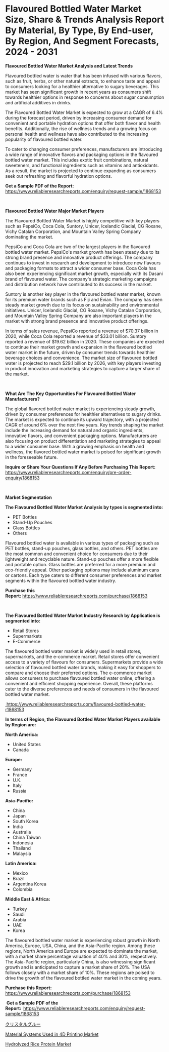 <p><h1>Flavoured Bottled Water Market Size, Share & Trends Analysis Report By Material, By Type, By End-user, By Region, And Segment Forecasts, 2024 - 2031</h1></p><p><strong>Flavoured Bottled Water Market Analysis and Latest Trends</strong></p>
<p><p>Flavoured bottled water is water that has been infused with various flavors, such as fruit, herbs, or other natural extracts, to enhance taste and appeal to consumers looking for a healthier alternative to sugary beverages. This market has seen significant growth in recent years as consumers shift towards healthier options in response to concerns about sugar consumption and artificial additives in drinks.</p><p>The Flavoured Bottled Water Market is expected to grow at a CAGR of 6.4% during the forecast period, driven by increasing consumer demand for convenient and portable hydration options that offer both flavor and health benefits. Additionally, the rise of wellness trends and a growing focus on personal health and wellness have also contributed to the increasing popularity of flavoured bottled water.</p><p>To cater to changing consumer preferences, manufacturers are introducing a wide range of innovative flavors and packaging options in the flavoured bottled water market. This includes exotic fruit combinations, natural sweeteners, and functional ingredients such as vitamins and antioxidants. As a result, the market is projected to continue expanding as consumers seek out refreshing and flavorful hydration options.</p></p>
<p><strong>Get a Sample PDF of the Report:&nbsp;</strong> <a href="https://www.reliableresearchreports.com/enquiry/request-sample/1868153">https://www.reliableresearchreports.com/enquiry/request-sample/1868153</a></p>
<p>&nbsp;</p>
<p><strong>Flavoured Bottled Water Major Market Players</strong></p>
<p><p>The Flavoured Bottled Water Market is highly competitive with key players such as PepsiCo, Coca Cola, Suntory, Unicer, Icelandic Glacial, CG Roxane, Vichy Catalan Corporation, and Mountain Valley Spring Company dominating the market. </p><p>PepsiCo and Coca Cola are two of the largest players in the flavoured bottled water market. PepsiCo's market growth has been steady due to its strong brand presence and innovative product offerings. The company continues to invest in research and development to introduce new flavours and packaging formats to attract a wider consumer base. Coca Cola has also been experiencing significant market growth, especially with its Dasani brand of flavoured water. The company's strategic marketing campaigns and distribution network have contributed to its success in the market.</p><p>Suntory is another key player in the flavoured bottled water market, known for its premium water brands such as Fiji and Evian. The company has seen steady market growth due to its focus on sustainability and environmental initiatives. Unicer, Icelandic Glacial, CG Roxane, Vichy Catalan Corporation, and Mountain Valley Spring Company are also important players in the market with strong brand presence and innovative product offerings.</p><p>In terms of sales revenue, PepsiCo reported a revenue of $70.37 billion in 2020, while Coca Cola reported a revenue of $33.01 billion. Suntory reported a revenue of $19.62 billion in 2020. These companies are expected to continue their market growth and expansion in the flavoured bottled water market in the future, driven by consumer trends towards healthier beverage choices and convenience. The market size of flavoured bottled water is projected to reach $29.1 billion by 2026, with key players investing in product innovation and marketing strategies to capture a larger share of the market.</p></p>
<p>&nbsp;</p>
<p><strong>What Are The Key Opportunities For Flavoured Bottled Water Manufacturers?</strong></p>
<p><p>The global flavored bottled water market is experiencing steady growth, driven by consumer preferences for healthier alternatives to sugary drinks. The market is expected to continue its upward trajectory, with a projected CAGR of around 6% over the next five years. Key trends shaping the market include the increasing demand for natural and organic ingredients, innovative flavors, and convenient packaging options. Manufacturers are also focusing on product differentiation and marketing strategies to appeal to a wider consumer base. With a growing emphasis on health and wellness, the flavored bottled water market is poised for significant growth in the foreseeable future.</p></p>
<p><strong>Inquire or Share Your Questions If Any Before Purchasing This Report:</strong> <a href="https://www.reliableresearchreports.com/enquiry/pre-order-enquiry/1868153">https://www.reliableresearchreports.com/enquiry/pre-order-enquiry/1868153</a></p>
<p>&nbsp;</p>
<p><strong>Market Segmentation</strong></p>
<p><strong>The Flavoured Bottled Water Market Analysis by types is segmented into:</strong></p>
<p><ul><li>PET Bottles</li><li>Stand-Up Pouches</li><li>Glass Bottles</li><li>Others</li></ul></p>
<p><p>Flavoured bottled water is available in various types of packaging such as PET bottles, stand-up pouches, glass bottles, and others. PET bottles are the most common and convenient choice for consumers due to their lightweight and recyclable nature. Stand-up pouches offer a more flexible and portable option. Glass bottles are preferred for a more premium and eco-friendly appeal. Other packaging options may include aluminum cans or cartons. Each type caters to different consumer preferences and market segments within the flavoured bottled water industry.</p></p>
<p><strong>Purchase this Report:&nbsp;</strong><a href="https://www.reliableresearchreports.com/purchase/1868153">https://www.reliableresearchreports.com/purchase/1868153</a></p>
<p>&nbsp;</p>
<p><strong>The Flavoured Bottled Water Market Industry Research by Application is segmented into:</strong></p>
<p><ul><li>Retail Stores</li><li>Supermarkets</li><li>E-Commerce</li></ul></p>
<p><p>The flavoured bottled water market is widely used in retail stores, supermarkets, and the e-commerce market. Retail stores offer convenient access to a variety of flavours for consumers. Supermarkets provide a wide selection of flavoured bottled water brands, making it easy for shoppers to compare and choose their preferred options. The e-commerce market allows consumers to purchase flavoured bottled water online, offering a convenient and efficient shopping experience. Overall, these platforms cater to the diverse preferences and needs of consumers in the flavoured bottled water market.</p></p>
<p><a href="https://www.reliableresearchreports.com/flavoured-bottled-water-r1868153">&nbsp;https://www.reliableresearchreports.com/flavoured-bottled-water-r1868153</a></p>
<p><strong>In terms of Region, the Flavoured Bottled Water Market Players available by Region are:</strong></p>
<p>
    <p> <strong> North America: </strong>
        <ul>
            <li>United States</li>
            <li>Canada</li>
        </ul>
        </p> 
    <p> <strong> Europe: </strong>
        <ul>
            <li>Germany</li>
            <li>France</li>
            <li>U.K.</li>
            <li>Italy</li>
            <li>Russia</li>
        </ul>
        </p> 
    <p> <strong> Asia-Pacific: </strong>
        <ul>
            <li>China</li>
            <li>Japan</li>
            <li>South Korea</li>
            <li>India</li>
            <li>Australia</li>
            <li>China Taiwan</li>
            <li>Indonesia</li>
            <li>Thailand</li>
            <li>Malaysia</li>
        </ul>
        </p> 
    <p> <strong> Latin America: </strong>
        <ul>
            <li>Mexico</li>
            <li>Brazil</li>
            <li>Argentina Korea</li>
            <li>Colombia</li>
        </ul>
        </p> 
    <p> <strong> Middle East & Africa: </strong>
        <ul>
            <li>Turkey</li>
            <li>Saudi</li>
            <li>Arabia</li>
            <li>UAE</li>
            <li>Korea</li>
        </ul>
    </p>
    </p>
<p><p>The flavoured bottled water market is experiencing robust growth in North America, Europe, USA, China, and the Asia-Pacific region. Among these regions, North America and Europe are expected to dominate the market, with a market share percentage valuation of 40% and 30%, respectively. The Asia-Pacific region, particularly China, is also witnessing significant growth and is anticipated to capture a market share of 20%. The USA follows closely with a market share of 10%. These regions are poised to drive the growth of the flavoured bottled water market in the coming years.</p></p>
<p><strong>Purchase this Report: </strong><a href="https://www.reliableresearchreports.com/purchase/1868153">https://www.reliableresearchreports.com/purchase/1868153</a></p>
<p>&nbsp;<strong>Get a Sample PDF of the Report:&nbsp;&nbsp;</strong><a href="https://www.reliableresearchreports.com/enquiry/request-sample/1868153">https://www.reliableresearchreports.com/enquiry/request-sample/1868153</a></p>
<p><strong></strong></p>
<p><p><a href="https://medium.com/@jasoniller59/%E3%82%AF%E3%83%AA%E3%82%B9%E3%82%BF%E3%83%AB%E3%82%B0%E3%83%AB%E3%83%BC%E3%83%9E%E3%83%BC%E3%82%B1%E3%83%83%E3%83%88%E3%83%AC%E3%83%9D%E3%83%BC%E3%83%88%E3%81%AF-%E3%81%93%E3%81%AE%E5%B8%82%E5%A0%B4%E3%81%AE%E6%9C%80%E6%96%B0%E3%83%88%E3%83%AC%E3%83%B3%E3%83%89%E3%81%A8%E6%88%90%E9%95%B7%E6%A9%9F%E4%BC%9A%E3%82%92%E6%98%8E%E3%82%89%E3%81%8B%E3%81%AB%E3%81%97%E3%81%A6%E3%81%84%E3%81%BE%E3%81%99-47b70d3b4ed5">クリスタルグルー</a></p><p><a href="https://www.linkedin.com/pulse/material-systems-used-4d-printing-market-growth-trends-covid-19-vcfxf?trackingId=L3VKvcbmYaAVZ8qoS6J9tg%3D%3D">Material Systems Used in 4D Printing Market</a></p><p><a href="https://www.linkedin.com/pulse/hydrolyzed-rice-protein-market-research-report-key-successful-h41ef?trackingId=AFEUJxEgmihal2qq42XECQ%3D%3D">Hydrolyzed Rice Protein Market</a></p></p>